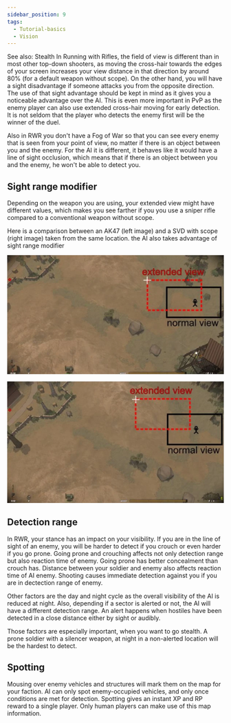```yaml
---
sidebar_position: 9
tags:
  - Tutorial-basics
  - Vision
---
```


See also: Stealth In Running with Rifles, the field of view is different than in most other top-down shooters, as moving the cross-hair towards the edges of your screen increases your view distance in that direction by around 80% (for a default weapon without scope). On the other hand, you will have a sight disadvantage if someone attacks you from the opposite direction. The use of that sight advantage should be kept in mind as it gives you a noticeable advantage over the AI. This is even more important in PvP as the enemy player can also use extended cross-hair moving for early detection. It is not seldom that the player who detects the enemy first will be the winner of the duel.

Also in RWR you don't have a Fog of War so that you can see every enemy that is seen from your point of view, no matter if there is an object between you and the enemy. For the AI it is different, it behaves like it would have a line of sight occlusion, which means that if there is an object between you and the enemy, he won't be able to detect you.

## Sight range modifier
Depending on the weapon you are using, your extended view might have different values, which makes you see farther if you you use a sniper rifle compared to a conventional weapon without scope.

Here is a comparison between an AK47 (left image) and a SVD with scope (right image) taken from the same location. the AI also takes advantage of sight range modifier

![version](./img/version.png)

![version](./img/version2.png)


## Detection range

In RWR, your stance has an impact on your visibility. If you are in the line of sight of an enemy, you will be harder to detect if you crouch or even harder if you go prone. Going prone and crouching affects not only detection range but also reaction time of enemy. Going prone has better concealment than crouch has. Distance between your soldier and enemy also affects reaction time of AI enemy. Shooting causes immediate detection against you if you are in dectection range of enemy.

Other factors are the day and night cycle as the overall visibility of the AI is reduced at night. Also, depending if a sector is alerted or not, the AI will have a different detection range. An alert happens when hostiles have been detected in a close distance either by sight or audibly.

Those factors are especially important, when you want to go stealth. A prone soldier with a silencer weapon, at night in a non-alerted location will be the hardest to detect.



## Spotting

Mousing over enemy vehicles and structures will mark them on the map for your faction. AI can only spot enemy-occupied vehicles, and only once conditions are met for detection. Spotting gives an instant XP and RP reward to a single player. Only human players can make use of this map information.
